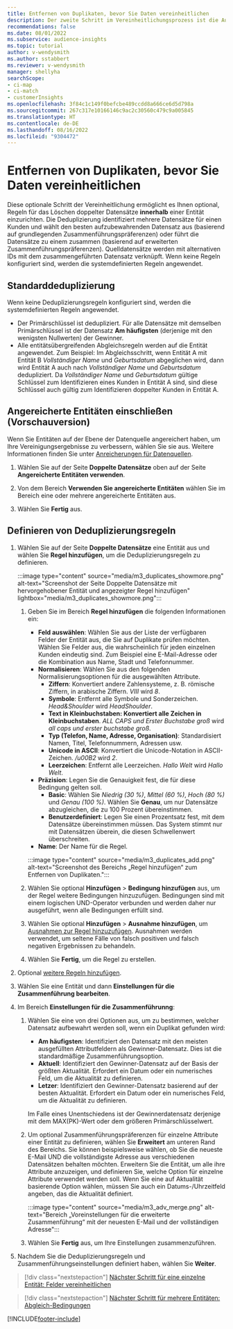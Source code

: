 ```yaml
---
title: Entfernen von Duplikaten, bevor Sie Daten vereinheitlichen
description: Der zweite Schritt im Vereinheitlichungsprozess ist die Auswahl, welcher Datensatz aufbewahrt werden soll, wenn Duplikate gefunden werden.
recommendations: false
ms.date: 08/01/2022
ms.subservice: audience-insights
ms.topic: tutorial
author: v-wendysmith
ms.author: sstabbert
ms.reviewer: v-wendysmith
manager: shellyha
searchScope:
- ci-map
- ci-match
- customerInsights
ms.openlocfilehash: 3f84c1c149f0befcbe489ccdd8a666ce6d5d798a
ms.sourcegitcommit: 267c317e10166146c9ac2c30560c479c9a005845
ms.translationtype: HT
ms.contentlocale: de-DE
ms.lasthandoff: 08/16/2022
ms.locfileid: "9304472"
---
```

# <a name="remove-duplicates-before-unifying-data"></a>Entfernen von Duplikaten, bevor Sie Daten vereinheitlichen

Diese optionale Schritt der Vereinheitlichung ermöglicht es Ihnen optional, Regeln für das Löschen doppelter Datensätze **innerhalb** einer Entität einzurichten. Die Deduplizierung identifiziert mehrere Datensätze für einen Kunden und wählt den besten aufzubewahrenden Datensatz aus (basierend auf grundlegenden Zusammenführungspräferenzen) oder führt die Datensätze zu einem zusammen (basierend auf erweiterten Zusammenführungspräferenzen). Quelldatensätze werden mit alternativen IDs mit dem zusammengeführten Datensatz verknüpft. Wenn keine Regeln konfiguriert sind, werden die systemdefinierten Regeln angewendet.

## <a name="default-deduplication"></a>Standarddeduplizierung

Wenn keine Deduplizierungsregeln konfiguriert sind, werden die systemdefinierten Regeln angewendet.

- Der Primärschlüssel ist dedupliziert.
  Für alle Datensätze mit demselben Primärschlüssel ist der Datensatz **Am häufigsten** (derjenige mit den wenigsten Nullwerten) der Gewinner.
- Alle entitätsübergreifenden Abgleichsregeln werden auf die Entität angewendet.
  Zum Beispiel: Im Abgleichsschritt, wenn Entität A mit Entität B *Vollständiger Name* und *Geburtsdatum* abgeglichen wird, dann wird Entität A auch nach *Vollständiger Name* und *Geburtsdatum* dedupliziert. Da *Vollständiger Name* und *Geburtsdatum* gültige Schlüssel zum Identifizieren eines Kunden in Entität A sind, sind diese Schlüssel auch gültig zum Identifizieren doppelter Kunden in Entität A.

## <a name="include-enriched-entities-preview"></a>Angereicherte Entitäten einschließen (Vorschauversion)

Wenn Sie Entitäten auf der Ebene der Datenquelle angereichert haben, um Ihre Vereinigungsergebnisse zu verbessern, wählen Sie sie aus. Weitere Informationen finden Sie unter [Anreicherungen für Datenquellen](data-sources-enrichment.md).

1. Wählen Sie auf der Seite **Doppelte Datensätze** oben auf der Seite **Angereicherte Entitäten verwenden**.

1. Von dem Bereich **Verwenden Sie angereicherte Entitäten** wählen Sie im Bereich eine oder mehrere angereicherte Entitäten aus.

1. Wählen Sie **Fertig** aus.

## <a name="define-deduplication-rules"></a>Definieren von Deduplizierungsregeln

1. Wählen Sie auf der Seite **Doppelte Datensätze** eine Entität aus und wählen Sie **Regel hinzufügen**, um die Deduplizierungsregeln zu definieren.

   :::image type="content" source="media/m3_duplicates_showmore.png" alt-text="Screenshot der Seite Doppelte Datensätze mit hervorgehobener Entität und angezeigter Regel hinzufügen"  lightbox="media/m3_duplicates_showmore.png":::

   1. Geben Sie im Bereich **Regel hinzufügen** die folgenden Informationen ein:
      - **Feld auswählen**: Wählen Sie aus der Liste der verfügbaren Felder der Entität aus, die Sie auf Duplikate prüfen möchten. Wählen Sie Felder aus, die wahrscheinlich für jeden einzelnen Kunden eindeutig sind. Zum Beispiel eine E-Mail-Adresse oder die Kombination aus Name, Stadt und Telefonnummer.
      - **Normalisieren**: Wählen Sie aus den folgenden Normalisierungsoptionen für die ausgewählten Attribute.
        - **Ziffern**: Konvertiert andere Zahlensysteme, z. B. römische Ziffern, in arabische Ziffern. *VIII* wird *8*.
        - **Symbole**: Entfernt alle Symbole und Sonderzeichen. *Head&Shoulder* wird *HeadShoulder*.
        - **Text in Kleinbuchstaben: Konvertiert alle Zeichen in Kleinbuchstaben**. *ALL CAPS und Erster Buchstabe groß* wird *all caps und erster buchstabe groß*.
        - **Typ (Telefon, Name, Adresse, Organisation)**: Standardisiert Namen, Titel, Telefonnummern, Adressen usw.
        - **Unicode in ASCII**: Konvertiert die Unicode-Notation in ASCII-Zeichen. */u00B2* wird *2*.
        - **Leerzeichen**: Entfernt alle Leerzeichen. *Hallo   Welt* wird *Hallo Welt*.
      - **Präzision**: Legen Sie die Genauigkeit fest, die für diese Bedingung gelten soll.
        - **Basic**: Wählen Sie *Niedrig (30 %)*, *Mittel (60 %)*, *Hoch (80 %)* und *Genau (100 %)*. Wählen Sie **Genau**, um nur Datensätze abzugleichen, die zu 100 Prozent übereinstimmen.
        - **Benutzerdefiniert**: Legen Sie einen Prozentsatz fest, mit dem Datensätze übereinstimmen müssen. Das System stimmt nur mit Datensätzen überein, die diesen Schwellenwert überschreiten.
      - **Name**: Der Name für die Regel.

      :::image type="content" source="media/m3_duplicates_add.png" alt-text="Screenshot des Bereichs „Regel hinzufügen“ zum Entfernen von Duplikaten.":::

   1. Wählen Sie optional **Hinzufügen** > **Bedingung hinzufügen** aus, um der Regel weitere Bedingungen hinzuzufügen. Bedingungen sind mit einem logischen UND-Operator verbunden und werden daher nur ausgeführt, wenn alle Bedingungen erfüllt sind.

   1. Wählen Sie optional **Hinzufügen** > **Ausnahme hinzufügen**, um [Ausnahmen zur Regel hinzuzufügen](match-entities.md#add-exceptions-to-a-rule). Ausnahmen werden verwendet, um seltene Fälle von falsch positiven und falsch negativen Ergebnissen zu behandeln.

   1. Wählen Sie **Fertig**, um die Regel zu erstellen.

1. Optional [weitere Regeln hinzufügen](#define-deduplication-rules).

1. Wählen Sie eine Entität und dann **Einstellungen für die Zusammenführung bearbeiten**.

1. Im Bereich **Einstellungen für die Zusammenführunng**:
   1. Wählen Sie eine von drei Optionen aus, um zu bestimmen, welcher Datensatz aufbewahrt werden soll, wenn ein Duplikat gefunden wird:
      - **Am häufigsten**: Identifiziert den Datensatz mit den meisten ausgefüllten Attributfeldern als Gewinner-Datensatz. Dies ist die standardmäßige Zusammenführungsoption.
      - **Aktuell**: Identifiziert den Gewinner-Datensatz auf der Basis der größten Aktualität. Erfordert ein Datum oder ein numerisches Feld, um die Aktualität zu definieren.
      - **Letzer**: Identifiziert den Gewinner-Datensatz basierend auf der besten Aktualität. Erfordert ein Datum oder ein numerisches Feld, um die Aktualität zu definieren.

      Im Falle eines Unentschiedens ist der Gewinnerdatensatz derjenige mit dem MAX(PK)-Wert oder dem größeren Primärschlüsselwert.

   1. Um optional Zusammenführungspräferenzen für einzelne Attribute einer Entität zu definieren, wählen Sie **Erweitert** am unteren Rand des Bereichs. Sie können beispielsweise wählen, ob Sie die neueste E-Mail UND die vollständigste Adresse aus verschiedenen Datensätzen behalten möchten. Erweitern Sie die Entität, um alle ihre Attribute anzuzeigen, und definieren Sie, welche Option für einzelne Attribute verwendet werden soll. Wenn Sie eine auf Aktualität basierende Option wählen, müssen Sie auch ein Datums-/Uhrzeitfeld angeben, das die Aktualität definiert.

      :::image type="content" source="media/m3_adv_merge.png" alt-text="Bereich „Voreinstellungen für die erweiterte Zusammenführung“ mit der neuesten E-Mail und der vollständigen Adresse":::

   1. Wählen Sie **Fertig** aus, um Ihre Einstellungen zusammenzuführen.

1. Nachdem Sie die Deduplizierungsregeln und Zusammenführungseinstellungen definiert haben, wählen Sie **Weiter**.
  
> [!div class="nextstepaction"]
> [Nächster Schritt für eine einzelne Entität: Felder vereinheitlichen](merge-entities.md)

> [!div class="nextstepaction"]
> [Nächster Schritt für mehrere Entitäten: Abgleich-Bedingungen](match-entities.md)

[!INCLUDE[footer-include](includes/footer-banner.md)]
